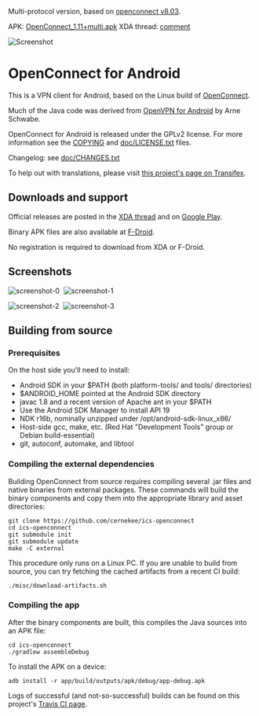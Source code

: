 Multi-protocol version, based on [openconnect v8.03](http://www.infradead.org/openconnect/changelog.html).

APK: [OpenConnect_1.11+multi.apk](https://drive.google.com/file/d/17IRsGNYqUav9Yf2bsInxnc0uGD6g_PZz/view)
XDA thread: [comment](https://forum.xda-developers.com/showthread.php?p=77318683#post77318683)

![Screenshot](https://lh3.googleusercontent.com/Jf8N3KVu29dw0l_LZ0uYPdCFvCUfc5BAMrmJacecXQXv2p8PiLrAbWCPiLg--9kFB3o18ak-eBvmPMaIkBm3j6vDwY4DZOP_FnYtc3p-YUZkynB7_xdFX_H_mdQM6qxqfu7M58Qdr4HB7ypciYzHivAHY5GSk7vcYZRnfBDOa46yuZz8ElcVH6c51VoRWzvy2u4o47Bhxmqtx55BeUK3Z6jYdTsvbGIcnxPZjAhvkw_hvHif54urKvM7xMR8tI-agEoa0bvOrnQP-hIRVSauCFMuVCODBEI5O7R_dfzYEbErh8zwKiIV-DC6KqwW12lB3neYv064OJotU_4kARlv8vMJJ-CYV5AsyvtNMlYa1PyvQFqe5uQ7MMX4hJ326abcqNl-mFThuuofBaddIlQPdNB3iuzZd2xi6MRgLrJpVXe0ILAi0B56KN8xYsPz2NLzaDZewwOAozGawMiMQbk6pWfA1d7bnIyerFc9tv1c9ItPIIYrQUITt2EiOFE4sBGIPeD53JiGtQ-oaxJPNSES4MruUkHm6ynYkHkgK2qgMK5PPKUtK7_0rArXC2jPMkRd8nrS4bU4wd3-fqMGpA_QY68iaLRK7IOfWFQ3HJ3q=w720-h1280-no)

OpenConnect for Android
=======================

This is a VPN client for Android, based on the Linux build of
[OpenConnect](http://www.infradead.org/openconnect/).

Much of the Java code was derived from [OpenVPN for Android](https://play.google.com/store/apps/details?id=de.blinkt.openvpn&hl=en) by Arne Schwabe.

OpenConnect for Android is released under the GPLv2 license.  For more
information see the [COPYING](COPYING) and [doc/LICENSE.txt](doc/LICENSE.txt)
files.

Changelog: see [doc/CHANGES.txt](doc/CHANGES.txt)

To help out with translations, please visit
[this project's page on Transifex](https://www.transifex.com/projects/p/ics-openconnect/).

## Downloads and support

Official releases are posted in the [XDA thread](http://forum.xda-developers.com/showthread.php?t=2616121) and on [Google Play](https://play.google.com/store/apps/details?id=app.openconnect).

Binary APK files are also available at [F-Droid](https://f-droid.org/repository/browse/?fdid=app.openconnect).

No registration is required to download from XDA or F-Droid.

## Screenshots

![screenshot-0](screenshots/screenshot-0.png)&nbsp;
![screenshot-1](screenshots/screenshot-1.png)

![screenshot-2](screenshots/screenshot-2.png)&nbsp;
![screenshot-3](screenshots/screenshot-3.png)

## Building from source

### Prerequisites

On the host side you'll need to install:

* Android SDK in your $PATH (both platform-tools/ and tools/ directories)
* $ANDROID\_HOME pointed at the Android SDK directory
* javac 1.8 and a recent version of Apache ant in your $PATH
* Use the Android SDK Manager to install API 19
* NDK r16b, nominally unzipped under /opt/android-sdk-linux\_x86/
* Host-side gcc, make, etc. (Red Hat "Development Tools" group or Debian build-essential)
* git, autoconf, automake, and libtool

### Compiling the external dependencies

Building OpenConnect from source requires compiling several .jar files and
native binaries from external packages.  These commands will build the binary
components and copy them into the appropriate library and asset directories:

    git clone https://github.com/cernekee/ics-openconnect
    cd ics-openconnect
    git submodule init
    git submodule update
    make -C external

This procedure only runs on a Linux PC.  If you are unable to build from
source, you can try fetching the cached artifacts from a recent CI build:

    ./misc/download-artifacts.sh

### Compiling the app

After the binary components are built, this compiles the Java sources into
an APK file:

    cd ics-openconnect
    ./gradlew assembleDebug

To install the APK on a device:

    adb install -r app/build/outputs/apk/debug/app-debug.apk

Logs of successful (and not-so-successful) builds can be found on this project's
[Travis CI page](https://travis-ci.org/cernekee/ics-openconnect).
